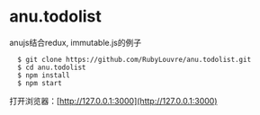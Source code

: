 # anu.todolist
anujs结合redux, immutable.js的例子


```
  $ git clone https://github.com/RubyLouvre/anu.todolist.git
  $ cd anu.todolist
  $ npm install
  $ npm start
```
打开浏览器：[http://127.0.0.1:3000](http://127.0.0.1:3000)


